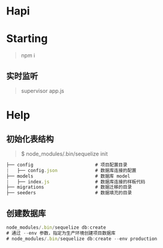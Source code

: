 # Hapi 

# Starting

> npm i

## 实时监听
> supervisor app.js

# Help

## 初始化表结构

> $ node_modules/.bin/sequelize init

```javascript
├── config                       # 项目配置目录
|   ├── config.json              # 数据库连接的配置
├── models                       # 数据库 model
|   ├── index.js                 # 数据库连接的样板代码
├── migrations                   # 数据迁移的目录
├── seeders                      # 数据填充的目录
```

## 创建数据库

```js
node_modules/.bin/sequelize db:create
# 通过 --env 参数，指定为生产环境创建项目数据库
# node_modules/.bin/sequelize db:create --env production
```
